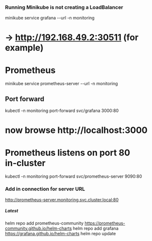 



### Running Minikube is not creating a LoadBalancer
minikube service grafana --url -n monitoring
# → http://192.168.49.2:30511  (for example)

# Prometheus
minikube service prometheus-server --url -n monitoring

## Port forward
kubectl -n monitoring port-forward svc/grafana 3000:80
# now browse http://localhost:3000
# Prometheus listens on port 80 in‑cluster
kubectl -n monitoring port-forward svc/prometheus-server 9090:80

### Add in connection for server URL
http://prometheus-server.monitoring.svc.cluster.local:80




##### Latest

helm repo add prometheus-community https://prometheus-community.github.io/helm-charts
helm repo add grafana https://grafana.github.io/helm-charts
helm repo update
